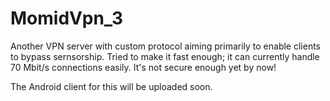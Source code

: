 # MomidVpn_3

Another VPN server with custom protocol aiming primarily to enable clients to bypass sernsorship.
Tried to make it fast enough; it can currently handle 70 Mbit/s connections easily.
It's not secure enough yet by now!

The Android client for this will be uploaded soon.
